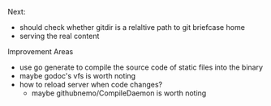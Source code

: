 
Next:
- should check whether gitdir is a relaltive path to git briefcase home
- serving the real content

Improvement Areas
- use go generate to compile the source code of static files into the binary
- maybe godoc's vfs is worth noting
- how to reload server when code changes?
  - maybe githubnemo/CompileDaemon is worth noting
